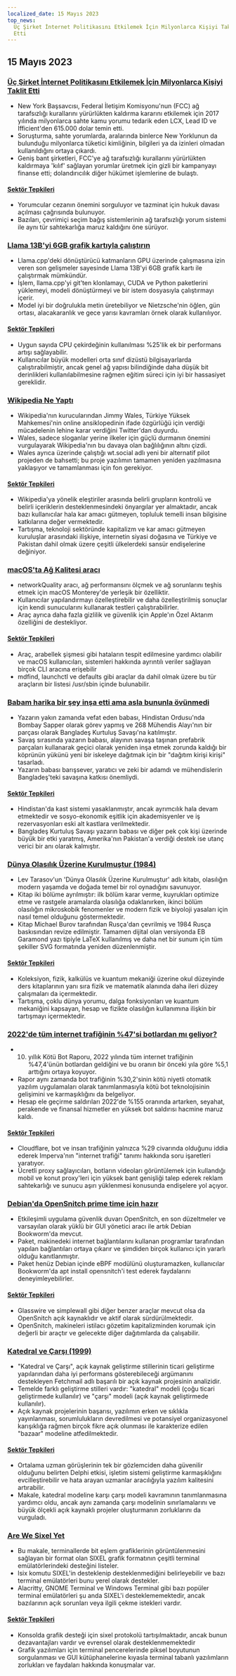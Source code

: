 ```yaml
---
localized_date: 15 Mayıs 2023
top_news:
  Üç Şirket İnternet Politikasını Etkilemek İçin Milyonlarca Kişiyi Taklit
  Etti
---
```




## 15 Mayıs 2023

### [Üç Şirket İnternet Politikasını Etkilemek İçin Milyonlarca Kişiyi Taklit Etti](https://ag.ny.gov/press-release/2023/attorney-general-james-secures-615000-companies-supplied-fake-comments-influence)

- New York Başsavcısı, Federal İletişim Komisyonu'nun (FCC) ağ tarafsızlığı kurallarını yürürlükten kaldırma kararını etkilemek için 2017 yılında milyonlarca sahte kamu yorumu tedarik eden LCX, Lead ID ve Ifficient'den 615.000 dolar temin etti.
- Soruşturma, sahte yorumlarda, aralarında binlerce New Yorklunun da bulunduğu milyonlarca tüketici kimliğinin, bilgileri ya da izinleri olmadan kullanıldığını ortaya çıkardı.
- Geniş bant şirketleri, FCC'ye ağ tarafsızlığı kurallarını yürürlükten kaldırmaya 'kılıf' sağlayan yorumlar üretmek için gizli bir kampanyayı finanse etti; dolandırıcılık diğer hükümet işlemlerine de bulaştı.

#### [Sektör Tepkileri](http://news.ycombinator.com/item?id=35934504)

- Yorumcular cezanın önemini sorguluyor ve tazminat için hukuk davası açılması çağrısında bulunuyor.
- Bazıları, çevrimiçi seçim bağış sistemlerinin ağ tarafsızlığı yorum sistemi ile aynı tür sahtekarlığa maruz kaldığını öne sürüyor.

### [Llama 13B'yi 6GB grafik kartıyla çalıştırın](https://gist.github.com/rain-1/8cc12b4b334052a21af8029aa9c4fafc)

- Llama.cpp'deki dönüştürücü katmanların GPU üzerinde çalışmasına izin veren son gelişmeler sayesinde Llama 13B'yi 6GB grafik kartı ile çalıştırmak mümkündür.
- İşlem, llama.cpp'yi git'ten klonlamayı, CUDA ve Python paketlerini yüklemeyi, modeli dönüştürmeyi ve bir istem dosyasıyla çalıştırmayı içerir.
- Model iyi bir doğrulukla metin üretebiliyor ve Nietzsche'nin öğlen, gün ortası, alacakaranlık ve gece yarısı kavramları örnek olarak kullanılıyor.

#### [Sektör Tepkileri](http://news.ycombinator.com/item?id=35937505)

- Uygun sayıda CPU çekirdeğinin kullanılması %25'lik ek bir performans artışı sağlayabilir.
- Kullanıcılar büyük modelleri orta sınıf dizüstü bilgisayarlarda çalıştırabilmiştir, ancak genel ağ yapısı bilindiğinde daha düşük bit derinlikleri kullanılabilmesine rağmen eğitim süreci için iyi bir hassasiyet gereklidir.

### [Wikipedia Ne Yaptı](https://twitter.com/jimmy_wales/status/1657494022741426180)

- Wikipedia'nın kurucularından Jimmy Wales, Türkiye Yüksek Mahkemesi'nin online ansiklopedinin ifade özgürlüğü için verdiği mücadelenin lehine karar verdiğini Twitter'dan duyurdu.
- Wales, sadece sloganlar yerine ilkeler için güçlü durmanın önemini vurgulayarak Wikipedia'nın bu davaya olan bağlılığının altını çizdi.
- Wales ayrıca üzerinde çalıştığı wt.social adlı yeni bir alternatif pilot projeden de bahsetti; bu proje yazılımın tamamen yeniden yazılmasına yaklaşıyor ve tamamlanması için fon gerekiyor.

#### [Sektör Tepkileri](http://news.ycombinator.com/item?id=35935714)

- Wikipedia'ya yönelik eleştiriler arasında belirli grupların kontrolü ve belirli içeriklerin desteklenmesindeki önyargılar yer almaktadır, ancak bazı kullanıcılar hala kar amacı gütmeyen, topluluk temelli insan bilgisine katkılarına değer vermektedir.
- Tartışma, teknoloji sektöründe kapitalizm ve kar amacı gütmeyen kuruluşlar arasındaki ilişkiye, internetin siyasi doğasına ve Türkiye ve Pakistan dahil olmak üzere çeşitli ülkelerdeki sansür endişelerine değiniyor.

### [macOS'ta Ağ Kalitesi aracı](https://cyberhost.uk/the-hidden-macos-speedtest-tool-networkquality/)

- networkQuality aracı, ağ performansını ölçmek ve ağ sorunlarını teşhis etmek için macOS Monterey'de yerleşik bir özelliktir.
- Kullanıcılar yapılandırmayı özelleştirebilir ve daha özelleştirilmiş sonuçlar için kendi sunucularını kullanarak testleri çalıştırabilirler.
- Araç ayrıca daha fazla gizlilik ve güvenlik için Apple'ın Özel Aktarım özelliğini de destekliyor.

#### [Sektör Tepkileri](http://news.ycombinator.com/item?id=35936999)

- Araç, arabellek şişmesi gibi hataların tespit edilmesine yardımcı olabilir ve macOS kullanıcıları, sistemleri hakkında ayrıntılı veriler sağlayan birçok CLI aracına erişebilir
- mdfind, launchctl ve defaults gibi araçlar da dahil olmak üzere bu tür araçların bir listesi /usr/sbin içinde bulunabilir.

### [Babam harika bir şey inşa etti ama asla bununla övünmedi](https://robotsinplainenglish.com/e/2023-04-23-aaba-obit.html)

- Yazarın yakın zamanda vefat eden babası, Hindistan Ordusu'nda Bombay Sapper olarak görev yapmış ve 268 Mühendis Alayı'nın bir parçası olarak Bangladeş Kurtuluş Savaşı'na katılmıştır.
- Savaş sırasında yazarın babası, alayının savaşa taşınan prefabrik parçaları kullanarak geçici olarak yeniden inşa etmek zorunda kaldığı bir köprünün yükünü yeni bir iskeleye dağıtmak için bir "dağıtım kirişi kirişi" tasarladı.
- Yazarın babası barışsever, yaratıcı ve zeki bir adamdı ve mühendislerin Bangladeş'teki savaşına katkısı önemliydi.

#### [Sektör Tepkileri](http://news.ycombinator.com/item?id=35934903)

- Hindistan'da kast sistemi yasaklanmıştır, ancak ayrımcılık hala devam etmektedir ve sosyo-ekonomik eşitlik için akademisyenler ve iş rezervasyonları eski alt kastlara verilmektedir.
- Bangladeş Kurtuluş Savaşı yazarın babası ve diğer pek çok kişi üzerinde büyük bir etki yaratmış, Amerika'nın Pakistan'a verdiği destek ise utanç verici bir anı olarak kalmıştır.

### [Dünya Olasılık Üzerine Kurulmuştur (1984)](https://archive.org/details/lev-tarasov-the-world-is-built-on-probability-mir-2023)

- Lev Tarasov'un 'Dünya Olasılık Üzerine Kurulmuştur' adlı kitabı, olasılığın modern yaşamda ve doğada temel bir rol oynadığını savunuyor.
- Kitap iki bölüme ayrılmıştır: ilk bölüm karar verme, kuyrukları optimize etme ve rastgele aramalarda olasılığa odaklanırken, ikinci bölüm olasılığın mikroskobik fenomenler ve modern fizik ve biyoloji yasaları için nasıl temel olduğunu göstermektedir.
- Kitap Michael Burov tarafından Rusça'dan çevrilmiş ve 1984 Rusça baskısından revize edilmiştir. Tamamen dijital olan versiyonda EB Garamond yazı tipiyle LaTeX kullanılmış ve daha net bir sunum için tüm şekiller SVG formatında yeniden düzenlenmiştir.

#### [Sektör Tepkileri](http://news.ycombinator.com/item?id=35937375)

- Koleksiyon, fizik, kalkülüs ve kuantum mekaniği üzerine okul düzeyinde ders kitaplarının yanı sıra fizik ve matematik alanında daha ileri düzey çalışmaları da içermektedir.
- Tartışma, çoklu dünya yorumu, dalga fonksiyonları ve kuantum mekaniğini kapsayan, hesap ve fizikte olasılığın kullanımına ilişkin bir tartışmayı içermektedir.

### [2022'de tüm internet trafiğinin %47'si botlardan mı geliyor?](https://www.securitymagazine.com/articles/99339-47-of-all-internet-traffic-came-from-bots-in-2022)

- 10. yıllık Kötü Bot Raporu, 2022 yılında tüm internet trafiğinin %47,4'ünün botlardan geldiğini ve bu oranın bir önceki yıla göre %5,1 arttığını ortaya koyuyor.
- Rapor aynı zamanda bot trafiğinin %30,2'sinin kötü niyetli otomatik yazılım uygulamaları olarak tanımlanmasıyla kötü bot teknolojisinin gelişimini ve karmaşıklığını da belgeliyor.
- Hesap ele geçirme saldırıları 2022'de %155 oranında artarken, seyahat, perakende ve finansal hizmetler en yüksek bot saldırısı hacmine maruz kaldı.

#### [Sektör Tepkileri](http://news.ycombinator.com/item?id=35938433)

- Cloudflare, bot ve insan trafiğinin yalnızca %29 civarında olduğunu iddia ederek Imperva'nın "internet trafiği" tanımı hakkında soru işaretleri yaratıyor.
- Ücretli proxy sağlayıcıları, botların videoları görüntülemek için kullandığı mobil ve konut proxy'leri için yüksek bant genişliği talep ederek reklam sahtekarlığı ve sunucu aşırı yüklenmesi konusunda endişelere yol açıyor.

### [Debian'da OpenSnitch prime time için hazır](https://people.skolelinux.org/pere/blog/OpenSnitch_in_Debian_ready_for_prime_time.html)

- Etkileşimli uygulama güvenlik duvarı OpenSnitch, en son düzeltmeler ve varsayılan olarak yüklü bir GUI yönetici aracı ile artık Debian Bookworm'da mevcut.
- Paket, makinedeki internet bağlantılarını kullanan programlar tarafından yapılan bağlantıları ortaya çıkarır ve şimdiden birçok kullanıcı için yararlı olduğu kanıtlanmıştır.
- Paket henüz Debian içinde eBPF modülünü oluşturamazken, kullanıcılar Bookworm'da apt install opensnitch'i test ederek faydalarını deneyimleyebilirler.

#### [Sektör Tepkileri](http://news.ycombinator.com/item?id=35936044)

- Glasswire ve simplewall gibi diğer benzer araçlar mevcut olsa da OpenSnitch açık kaynaklıdır ve aktif olarak sürdürülmektedir.
- OpenSnitch, makineleri istilacı gözetim kapitalizminden korumak için değerli bir araçtır ve gelecekte diğer dağıtımlarda da çalışabilir.

### [Katedral ve Çarşı (1999)](http://www.catb.org/~esr/writings/cathedral-bazaar/cathedral-bazaar/)

- "Katedral ve Çarşı", açık kaynak geliştirme stillerinin ticari geliştirme yapılarından daha iyi performans gösterebileceği argümanını destekleyen Fetchmail adlı başarılı bir açık kaynak projesinin analizidir.
- Temelde farklı geliştirme stilleri vardır: "katedral" modeli (çoğu ticari geliştirmede kullanılır) ve "çarşı" modeli (açık kaynak geliştirmede kullanılır).
- Açık kaynak projelerinin başarısı, yazılımın erken ve sıklıkla yayınlanması, sorumlulukların devredilmesi ve potansiyel organizasyonel karışıklığa rağmen birçok fikre açık olunması ile karakterize edilen "bazaar" modeline atfedilmektedir.

#### [Sektör Tepkileri](http://news.ycombinator.com/item?id=35939383)

- Ortalama uzman görüşlerinin tek bir gözlemciden daha güvenilir olduğunu belirten Delphi etkisi, işletim sistemi geliştirme karmaşıklığını evcilleştirebilir ve hata arayan uzmanlar aracılığıyla yazılım kalitesini artırabilir.
- Makale, katedral modeline karşı çarşı modeli kavramının tanımlanmasına yardımcı oldu, ancak aynı zamanda çarşı modelinin sınırlamalarını ve büyük ölçekli açık kaynaklı projeler oluşturmanın zorluklarını da vurguladı.

### [Are We Sixel Yet](https://www.arewesixelyet.com/)

- Bu makale, terminallerde bit eşlem grafiklerinin görüntülenmesini sağlayan bir format olan SIXEL grafik formatının çeşitli terminal emülatörlerindeki desteğini listeler.
- lsix komutu SIXEL'in desteklenip desteklenmediğini belirleyebilir ve bazı terminal emülatörleri bunu yerel olarak destekler.
- Alacritty, GNOME Terminal ve Windows Terminal gibi bazı popüler terminal emülatörleri şu anda SIXEL'i desteklememektedir, ancak bazılarının açık sorunları veya ilgili çekme istekleri vardır.

#### [Sektör Tepkileri](http://news.ycombinator.com/item?id=35936331)

- Konsolda grafik desteği için sixel protokolü tartışılmaktadır, ancak bunun dezavantajları vardır ve evrensel olarak desteklenmemektedir
- Grafik yazılımları için terminal pencerelerinde piksel boyutunun sorgulanması ve GUI kütüphanelerine kıyasla terminal tabanlı yazılımların zorlukları ve faydaları hakkında konuşmalar var.


